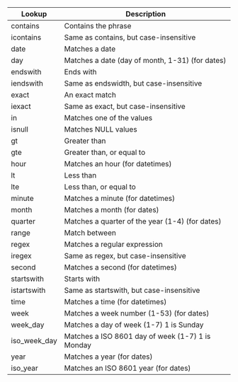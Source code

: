 | Lookup    |   Description                         |
|-----------|---------------------------------------|
| contains  |  Contains the phrase                       
| icontains |  Same as contains, but case-insensitive
| date	    |  Matches a date
|day        |  Matches a date (day of month, 1-31) (for dates)
|endswith	|  Ends with
|iendswith	|  Same as endswidth, but case-insensitive
|exact	    |  An exact match
|iexact	    |  Same as exact, but case-insensitive
|in	        |  Matches one of the values
|isnull	    | Matches NULL values
|gt	|Greater than
|gte	|Greater than, or equal to
|hour	|Matches an hour (for datetimes)
|lt	|Less than
|lte	|Less than, or equal to
|minute	|Matches a minute (for datetimes)
|month	|Matches a month (for dates)
|quarter|	Matches a quarter of the year (1-4) (for dates)
|range	|Match between
|regex	|Matches a regular expression
|iregex	|Same as regex, but case-insensitive
|second	|Matches a second (for datetimes)
|startswith	|Starts with
|istartswith	|Same as startswith, but case-insensitive
|time	|Matches a time (for datetimes)
|week	|Matches a week number (1-53) (for dates)
|week_day|	Matches a day of week (1-7) 1 is Sunday
|iso_week_day|	Matches a ISO 8601 day of week (1-7) 1 is Monday
|year	|Matches a year (for dates)
|iso_year|	Matches an ISO 8601 year (for dates)